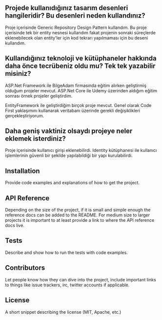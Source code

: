 ## Projede kullanıdığınız tasarım desenleri hangileridir? Bu desenleri neden kullandınız? 

Proje içerisinde Generic Repository Design Pattern kullandım. Bu proje içerisinde tek bir entity nesnesi kullandım fakat projenin sonraki süreçlerde eklenebilecek olan entity'ler için kod tekrarı yapılmaması için bu deseni kullandım.

## Kullandığınız teknoloji ve kütüphaneler hakkında daha önce tecrübeniz oldu mu? Tek tek yazabilir misiniz? 

ASP.Net Framework ile BilgeAdam firmasında eğitim alırken geliştirmiş olduğum projeler mevcut. ASP.Net Core ile Udemy üzerinden aldığım eğitim sonrası örnek projeler geliştirdim.

EntityFramework ile geliştirdiğim birçok proje mevcut. Genel olarak Code First yaklaşımını kullanarak veritabanı üzerinde gerekli değişiklikleri gerçekleştiriyorum.

## Daha geniş vaktiniz olsaydı projeye neler eklemek isterdiniz? 

Proje içerisinde kullanıcı girişi eklenebilirdi. Identity kütüphanesi ile kullanıcı işlemlerinin güvenli bir şekilde yapılabildiği bir yapı kurulabilirdi.

## Installation

Provide code examples and explanations of how to get the project.

## API Reference

Depending on the size of the project, if it is small and simple enough the reference docs can be added to the README. For medium size to larger projects it is important to at least provide a link to where the API reference docs live.

## Tests

Describe and show how to run the tests with code examples.

## Contributors

Let people know how they can dive into the project, include important links to things like issue trackers, irc, twitter accounts if applicable.

## License

A short snippet describing the license (MIT, Apache, etc.)
